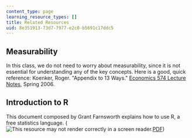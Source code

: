 ```yaml
---
content_type: page
learning_resource_types: []
title: Related Resources
uid: 8e351913-73d7-7977-e2c0-b5691c17ddc5
---
```


Measurability
-------------

In this class, we do not need to worry about measurability, since it is not essential for understanding any of the key concepts. Here is a good, quick reference: Koenker, Roger. "Appendix to 13 Ways." [Economics 574 Lecture Notes](http://www.econ.uiuc.edu/~roger/courses/), Spring 2006.

Introduction to R
-----------------

This document composed by Grant Farnsworth explains how to use R, a free statistics language. (![This resource may not render correctly in a screen reader.](/images/inacessible.gif)[PDF](http://cran.r-project.org/doc/contrib/Farnsworth-EconometricsInR.pdf))